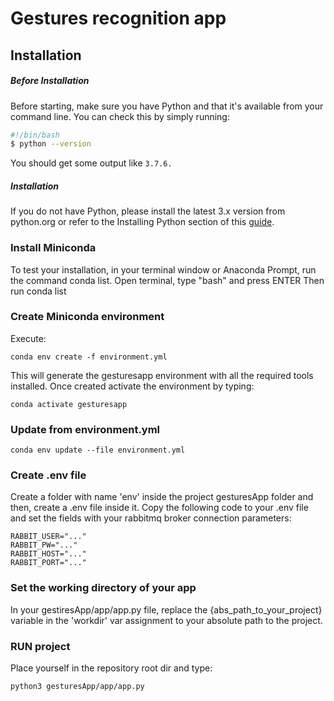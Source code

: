 # Gestures recognition app

## Installation
##### Before Installation

Before starting, make sure you have Python and that it's available from your command line. 
You can check this by simply running:

```bash
#!/bin/bash
$ python --version
```

You should get some output like ```3.7.6.```
 
##### Installation
If you do not have Python, please install the latest 3.x version from python.org or refer to the Installing Python section of this [guide](https://docs.python-guide.org/starting/installation/).


### Install Miniconda

To test your installation, in your terminal window or Anaconda Prompt, run the command conda list.
Open terminal, type "bash" and press ENTER
Then run conda list

### Create Miniconda environment

Execute:

	conda env create -f environment.yml
	
This will generate the gesturesapp environment with all the required tools installed.
Once created activate the environment by typing:

	conda activate gesturesapp
	
### Update from environment.yml
    
    conda env update --file environment.yml

### Create .env file
Create a folder with name 'env' inside the project gesturesApp folder and then, create a .env file inside it.
Copy the following code to your .env file and set the fields with your rabbitmq broker connection parameters: 

    RABBIT_USER="..."
    RABBIT_PW="..."
    RABBIT_HOST="..."
    RABBIT_PORT="..."

### Set the working directory of your app
In your gestiresApp/app/app.py file, replace the {abs_path_to_your_project} variable in the 'workdir' var assignment to your absolute path to the project. 

### RUN project
Place yourself in the repository root dir and type: 

    python3 gesturesApp/app/app.py